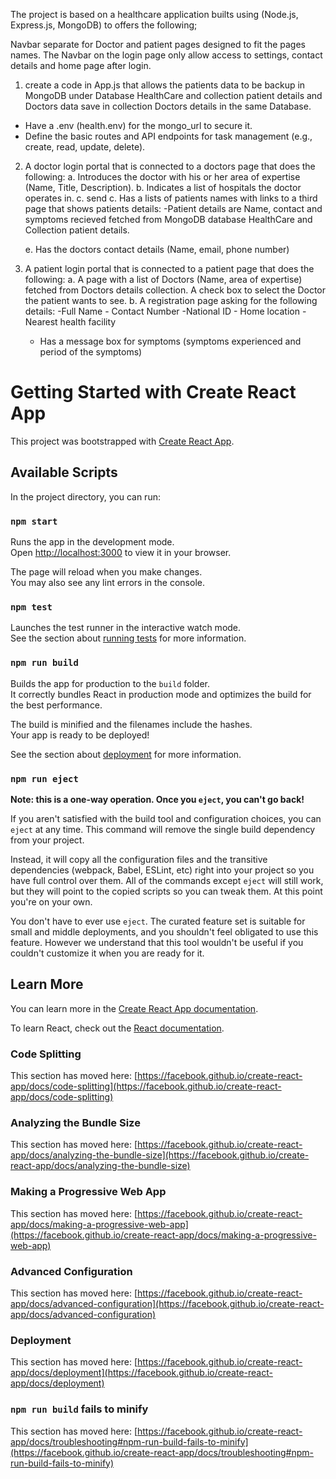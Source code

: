 The project is based on a healthcare application builts using (Node.js, Express.js, MongoDB) to offers the following;

Navbar separate for Doctor and patient pages designed to fit the pages names. The Navbar on the login page only allow access to settings, contact details and home page after login.

1. create a code in App.js that allows the patients data to be backup in MongoDB under Database HealthCare and collection patient details and Doctors data save in collection Doctors details in the same Database.

- Have a .env (health.env) for the mongo_url to secure it.
- Define the basic routes and API endpoints for task management (e.g., create, read, update, delete).

2. A doctor login portal that is connected to a doctors page that does the following:
   a. Introduces the doctor with his or her area of expertise (Name, Title, Description).
   b. Indicates a list of hospitals the doctor operates in.
   c. send
   c. Has a lists of patients names with links to a third page that shows patients details:
   -Patient details are Name, contact and symptoms recieved fetched from MongoDB database HealthCare and Collection patient details.

   e. Has the doctors contact details (Name, email, phone number)

3. A patient login portal that is connected to a patient page that does the following:
   a. A page with a list of Doctors (Name, area of expertise) fetched from Doctors details collection.
   A check box to select the Doctor the patient wants to see.
   b. A registration page asking for the following details:
   -Full Name - Contact Number
   -National ID - Home location
   -Nearest health facility
   - Has a message box for symptoms (symptoms experienced and period of the symptoms)

# Getting Started with Create React App

This project was bootstrapped with [Create React App](https://github.com/facebook/create-react-app).

## Available Scripts

In the project directory, you can run:

### `npm start`

Runs the app in the development mode.\
Open [http://localhost:3000](http://localhost:3000) to view it in your browser.

The page will reload when you make changes.\
You may also see any lint errors in the console.

### `npm test`

Launches the test runner in the interactive watch mode.\
See the section about [running tests](https://facebook.github.io/create-react-app/docs/running-tests) for more information.

### `npm run build`

Builds the app for production to the `build` folder.\
It correctly bundles React in production mode and optimizes the build for the best performance.

The build is minified and the filenames include the hashes.\
Your app is ready to be deployed!

See the section about [deployment](https://facebook.github.io/create-react-app/docs/deployment) for more information.

### `npm run eject`

**Note: this is a one-way operation. Once you `eject`, you can't go back!**

If you aren't satisfied with the build tool and configuration choices, you can `eject` at any time. This command will remove the single build dependency from your project.

Instead, it will copy all the configuration files and the transitive dependencies (webpack, Babel, ESLint, etc) right into your project so you have full control over them. All of the commands except `eject` will still work, but they will point to the copied scripts so you can tweak them. At this point you're on your own.

You don't have to ever use `eject`. The curated feature set is suitable for small and middle deployments, and you shouldn't feel obligated to use this feature. However we understand that this tool wouldn't be useful if you couldn't customize it when you are ready for it.

## Learn More

You can learn more in the [Create React App documentation](https://facebook.github.io/create-react-app/docs/getting-started).

To learn React, check out the [React documentation](https://reactjs.org/).

### Code Splitting

This section has moved here: [https://facebook.github.io/create-react-app/docs/code-splitting](https://facebook.github.io/create-react-app/docs/code-splitting)

### Analyzing the Bundle Size

This section has moved here: [https://facebook.github.io/create-react-app/docs/analyzing-the-bundle-size](https://facebook.github.io/create-react-app/docs/analyzing-the-bundle-size)

### Making a Progressive Web App

This section has moved here: [https://facebook.github.io/create-react-app/docs/making-a-progressive-web-app](https://facebook.github.io/create-react-app/docs/making-a-progressive-web-app)

### Advanced Configuration

This section has moved here: [https://facebook.github.io/create-react-app/docs/advanced-configuration](https://facebook.github.io/create-react-app/docs/advanced-configuration)

### Deployment

This section has moved here: [https://facebook.github.io/create-react-app/docs/deployment](https://facebook.github.io/create-react-app/docs/deployment)

### `npm run build` fails to minify

This section has moved here: [https://facebook.github.io/create-react-app/docs/troubleshooting#npm-run-build-fails-to-minify](https://facebook.github.io/create-react-app/docs/troubleshooting#npm-run-build-fails-to-minify)
